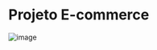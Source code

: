 # Projeto E-commerce
![image](https://user-images.githubusercontent.com/112425995/193343387-aa84e5d6-2e4e-4d70-8a1f-56d50552b1b2.png)
